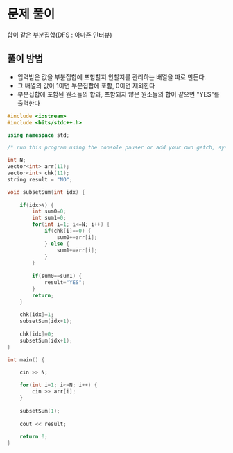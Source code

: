 # 문제 풀이
합이 같은 부분집합(DFS : 아마존 인터뷰)
## 풀이 방법
- 입력받은 값을 부분집합에 포함할지 안할지를 관리하는 배열을 따로 만든다.
- 그 배열의 값이 1이면 부분집합에 포함, 0이면 제외한다
- 부분집합에 포함된 원소들의 합과, 포함되지 않은 원소들의 합이 같으면 "YES"를 출력한다


```C++
#include <iostream>
#include <bits/stdc++.h>

using namespace std; 

/* run this program using the console pauser or add your own getch, system("pause") or input loop */

int N;
vector<int> arr(11);
vector<int> chk(11);
string result = "NO";

void subsetSum(int idx) {
	
	if(idx>N) {
		int sum0=0;
		int sum1=0;
		for(int i=1; i<=N; i++) {
			if(chk[i]==0) {
				sum0+=arr[i];
			} else {
				sum1+=arr[i];
			}
		}
		
		if(sum0==sum1) {
			result="YES";
		}  
		return;
	}
	
	chk[idx]=1;
	subsetSum(idx+1);
	
	chk[idx]=0;
	subsetSum(idx+1);
}

int main() {
	
	cin >> N;

	for(int i=1; i<=N; i++) {
		cin >> arr[i];
	}
	
	subsetSum(1);
	
	cout << result;
	
	return 0;
}
```
